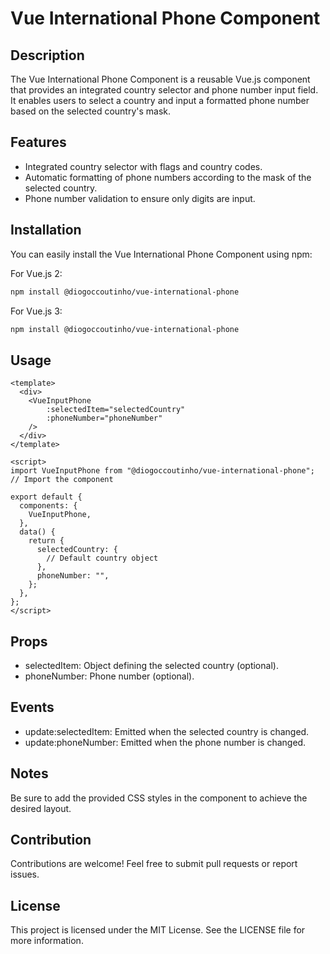 # Vue International Phone Component

## Description

The Vue International Phone Component is a reusable Vue.js component that provides an integrated country selector and phone number input field. It enables users to select a country and input a formatted phone number based on the selected country's mask.

## Features

- Integrated country selector with flags and country codes.
- Automatic formatting of phone numbers according to the mask of the selected country.
- Phone number validation to ensure only digits are input.

## Installation

You can easily install the Vue International Phone Component using npm:

For Vue.js 2:
```bash
npm install @diogoccoutinho/vue-international-phone
```
For Vue.js 3:
```bash
npm install @diogoccoutinho/vue-international-phone
```

## Usage

```vue
<template>
  <div>
    <VueInputPhone
        :selectedItem="selectedCountry"
        :phoneNumber="phoneNumber"
    />
  </div>
</template>

<script>
import VueInputPhone from "@diogoccoutinho/vue-international-phone"; // Import the component

export default {
  components: {
    VueInputPhone,
  },
  data() {
    return {
      selectedCountry: {
        // Default country object
      },
      phoneNumber: "",
    };
  },
};
</script>
```
## Props
- selectedItem: Object defining the selected country (optional).
- phoneNumber: Phone number (optional).
## Events
- update:selectedItem: Emitted when the selected country is changed.
- update:phoneNumber: Emitted when the phone number is changed.
## Notes
Be sure to add the provided CSS styles in the component to achieve the desired layout.

## Contribution
Contributions are welcome! Feel free to submit pull requests or report issues.

## License
This project is licensed under the MIT License. See the LICENSE file for more information.
